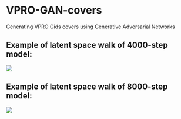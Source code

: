 # VPRO-GAN-covers
Generating VPRO Gids covers using Generative Adversarial Networks


## Example of latent space walk of 4000-step model:
![](https://github.com/hvkoops/VPRO-GAN-covers/blob/master/img/VPRO_Gids_Covers_slow_4000_crop_10.gif)


## Example of latent space walk of 8000-step model:
![](https://github.com/hvkoops/VPRO-GAN-covers/blob/master/img/VPRO_Gids_Covers_slow_8000_crop_10.gif)
